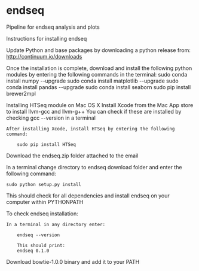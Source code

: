 endseq
======

Pipeline for endseq analysis and plots

Instructions for installing endseq 

Update Python and base packages by downloading a python release from:
http://continuum.io/downloads

Once the installation is complete, download and install the following python modules by entering the following 
commands in the terminal:
		sudo conda install numpy --upgrade
		sudo conda install matplotlib --upgrade
		sudo conda install pandas --upgrade
		sudo conda install seaborn
		sudo pip install brewer2mpl
	
Installing HTSeq module on Mac OS X
Install Xcode from the Mac App store to install llvm-gcc and llvm-g++
You can check if these are installed by checking gcc --version in a terminal
		
	After installing Xcode, install HTSeq by entering the following command:
	
		sudo pip install HTSeq

Download the endseq.zip folder attached to the email

In a terminal change directory to endseq download folder and enter the following command:

	sudo python setup.py install

This should check for all dependencies and install endseq on your computer within PYTHONPATH

To check endseq installation:

	In a terminal in any directory enter:
		
		endseq --version
		
		This should print:
		endseq 0.1.0

Download bowtie-1.0.0 binary and add it to your PATH
